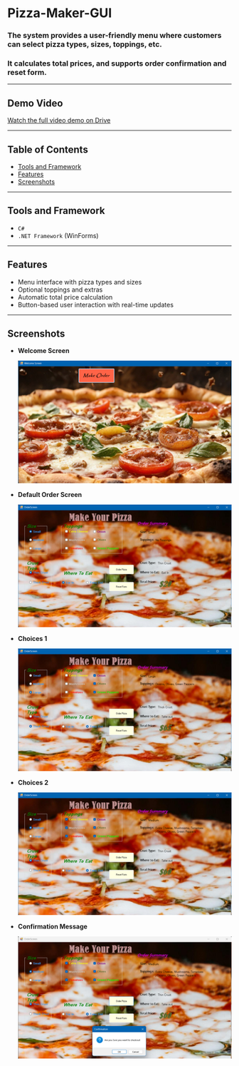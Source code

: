 # Pizza-Maker-GUI
### The system provides a user-friendly menu where customers can select pizza types, sizes, toppings, etc.
### It calculates total prices, and supports order confirmation and reset form. 

---

##  Demo Video

 [Watch the full video demo on Drive](https://drive.google.com/file/d/1H-xXM9XY8hjSYJE20fTR3xP03DsX8CO8/view?usp=sharing)

---

##  Table of Contents

- [Tools and Framework](#tools-and-framework)
- [Features](#features)
- [Screenshots](#screenshots)

---

## Tools and Framework
- `C#`
- `.NET Framework` (WinForms)

---

## Features

-  Menu interface with pizza types and sizes
-  Optional toppings and extras
-  Automatic total price calculation
-  Button-based user interaction with real-time updates

---

## Screenshots

- **Welcome Screen**
  
  ![Welcome Screen](assets/WelcomeScreen.png)


- **Default Order Screen**
  
  ![Default Order Screen](assets/DefaultOrderScreen.png)


- **Choices 1**
  
  ![Choices 1](assets/Choices1.png)


- **Choices 2**
  
  ![Choices 2](assets/Choices2.png)


- **Confirmation Message**
  
  ![Confirmation Message](assets/ConfirmationMessage.png)


